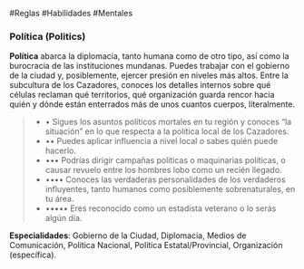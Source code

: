 #Reglas #Habilidades #Mentales

### Política (Politics)

**Política** abarca la diplomacia, tanto humana como de otro tipo, así como la burocracia de las instituciones mundanas. Puedes trabajar con el gobierno de la ciudad y, posiblemente, ejercer presión en niveles más altos. Entre la subcultura de los Cazadores, conoces los detalles internos sobre qué células reclaman qué territorios, qué organización guarda rencor hacia quién y dónde están enterrados más de unos cuantos cuerpos, literalmente.

> - • Sigues los asuntos políticos mortales en tu región y conoces “la situación” en lo que respecta a la política local de los Cazadores.
> - •• Puedes aplicar influencia a nivel local o sabes quién puede hacerlo.
> - ••• Podrías dirigir campañas políticas o maquinarias políticas, o causar revuelo entre los hombres lobo como un recién llegado.
> - •••• Conoces las verdaderas personalidades de los verdaderos influyentes, tanto humanos como posiblemente sobrenaturales, en tu área.
> - ••••• Eres reconocido como un estadista veterano o lo serás algún día.

**Especialidades**: Gobierno de la Ciudad, Diplomacia, Medios de Comunicación, Política Nacional, Política Estatal/Provincial, Organización (específica).